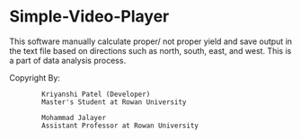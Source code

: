 # Simple-Video-Player

This software manually calculate proper/ not proper yield and save output in the text file based on directions such as north, south, east, and west. This is a part of data analysis process.


Copyright By:

            Kriyanshi Patel (Developer)
            Master's Student at Rowan University
            
            Mohammad Jalayer
            Assistant Professor at Rowan University
